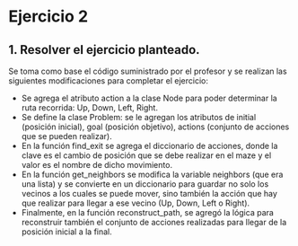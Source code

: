 # Ejercicio 2
## 1. Resolver el ejercicio planteado.
Se toma como base el código suministrado por el profesor y se realizan las siguientes modificaciones para completar el ejercicio:

- Se agrega el atributo action a la clase Node para poder determinar la ruta recorrida: Up, Down, Left, Right.
- Se define la clase Problem: se le agregan los atributos de initial (posición inicial), goal (posición objetivo), actions (conjunto de acciones que se pueden realizar).
- En la función find_exit se agrega el diccionario de acciones, donde la clave es el cambio de posición que se debe realizar en el maze y el valor es el nombre de dicho movimiento.
- En la función get_neighbors se modifica la variable neighbors (que era una lista) y se convierte en un diccionario para guardar no solo los vecinos a los cuales se puede mover, sino también la acción que hay que realizar para llegar a ese vecino (Up, Down, Left o Right).
- Finalmente, en la función reconstruct_path, se agregó la lógica para reconstruir también el conjunto de acciones realizadas para llegar de la posición inicial a la final.